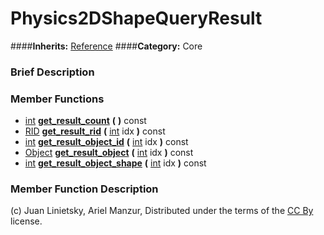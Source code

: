 #  Physics2DShapeQueryResult  
####**Inherits:** [Reference](class_reference)
####**Category:** Core

###  Brief Description  


###  Member Functions 
  * [int](class_int)  **[get&#95;result&#95;count](#get_result_count)**  **(** **)** const
  * [RID](class_rid)  **[get&#95;result&#95;rid](#get_result_rid)**  **(** [int](class_int) idx  **)** const
  * [int](class_int)  **[get&#95;result&#95;object&#95;id](#get_result_object_id)**  **(** [int](class_int) idx  **)** const
  * [Object](class_object)  **[get&#95;result&#95;object](#get_result_object)**  **(** [int](class_int) idx  **)** const
  * [int](class_int)  **[get&#95;result&#95;object&#95;shape](#get_result_object_shape)**  **(** [int](class_int) idx  **)** const

###  Member Function Description  


(c) Juan Linietsky, Ariel Manzur, Distributed under the terms of the [CC By](https://creativecommons.org/licenses/by/3.0/legalcode) license.
